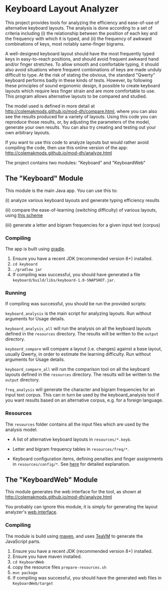 
# Keyboard Layout Analyzer

This project provides tools for analyzing the efficiency and ease-of-use of alternative keyboard layouts. The analysis is done according to a set of criteria including (i) the relationship between the position of each key and the frequency with which it is typed, and (ii) the frequency of awkward combinations of keys, most notably same-finger bigrams.

A well-designed keyboard layout should have the most frequently typed keys in easy-to-reach positions, and should avoid frequent awkward hand and/or finger stretches. To allow smooth and comfortable typing, it should also avoid situations where frequent combinations of keys are made unduly difficult to type. At the risk of stating the obvious, the standard "Qwerty" keyboard performs badly in these kinds of tests. However, by following these principles of sound ergonomic design, it possible to create keyboard layouts which require less finger strain and are more comfortable to use. This program allows alternative layouts to be compared and studied.

The model used is defined in more detail at http://colemakmods.github.io/mod-dh/compare.html, where you can also see the results produced for a variety of layouts. Using this code you can reproduce those results, or, by adjusting the parameters of the model, generate your own results. You can also try creating and testing out your own arbitrary layouts.

If you want to use this code to analyze layouts but would rather avoid compiling the code, then use this online version of the app: http://colemakmods.github.io/mod-dh/analyze.html

The project contains two modules: "Keyboard" and "KeyboardWeb"

## The "Keyboard" Module

This module is the main Java app. You can use this to:

(i) analyze various keyboard layouts and generate typing efficiency results

(ii) compare the ease-of-learning (switching difficulty) of various layouts, using [this scheme ](http://colemakmods.github.io/mod-dh/learn.html)

(iii) generate a letter and bigram frequencies for a given input text (corpus)


### Compiling

The app is built using [gradle](https://gradle.org/).

1. Ensure you have a recent JDK (recommended version 8+) installed.
2. ```cd keyboard```
3. ```./gradlew jar```
4. If compiling was successful, you should have generated a file ```keyboard/build/libs/keyboard-1.0-SNAPSHOT.jar```.

### Running

If compiling was successful, you should be run the provided scripts:

```keyboard_analysis``` is the main script for analyzing layouts. Run without arguments for Usage details.

```keyboard_analysis_all``` will run the analysis on all the keyboard layouts defined in the ```resources``` directory. The results will be written to the ```output``` directory.

```keyboard_compare``` will compare a layout (i.e. changes) against a base layout, usually Qwerty, in order to estimate the learning difficulty. Run without arguments for Usage details.

```keyboard_compare_all``` will run the comparison tool on all the keyboard layouts defined in the ```resources``` directory. The results will be written to the ```output``` directory.

```freq_analysis``` will generate the character and bigram frequencies for an input text corpus. This can in turn be used by the keyboard_analysis tool if you want results based on an alternative corpus, e.g. for a foreign language.

### Resources

The ```resources``` folder contains all the input files which are used by the analysis model:

- A list of alternative keyboard layouts in ```resources/*.keyb```.

- Letter and bigram frequency tables in ```resources/freq/*```.

- Keyboard configuration items, defining penalties and finger assignments in ```resources/config/*```. See [here](http://colemakmods.github.io/mod-dh/analyze.html) for detailed explanation.

## The "KeyboardWeb" Module

This module generates the web interface for the tool, as shown at http://colemakmods.github.io/mod-dh/analyze.html

You probably can ignore this module, it is simply for generating the layout analyzer's [web interface](http://colemakmods.github.io/mod-dh/analyze.html).

### Compiling

The module is build using [maven](https://maven.apache.org/), and uses [TeaVM](http://teavm.org/) to generate the JavaScript parts.

1. Ensure you have a recent JDK (recommended version 8+) installed.
2. Ensure you have maven installed.
3. ```cd KeyboardWeb```
4. copy the resource files ```prepare-resources.sh```
4. ```mvn package```
5. If compiling was successful, you should have the generated web files in ```KeyboardWeb/target```


